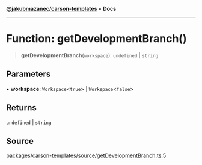 [**@jakubmazanec/carson-templates**](../README.md) • **Docs**

---

# Function: getDevelopmentBranch()

> **getDevelopmentBranch**(`workspace`): `undefined` \| `string`

## Parameters

• **workspace**: `Workspace`\<`true`\> \| `Workspace`\<`false`\>

## Returns

`undefined` \| `string`

## Source

[packages/carson-templates/source/getDevelopmentBranch.ts:5](https://github.com/jakubmazanec/tools/blob/bb20df5276ddb119762948adc2cda520aef09f0f/packages/carson-templates/source/getDevelopmentBranch.ts#L5)

